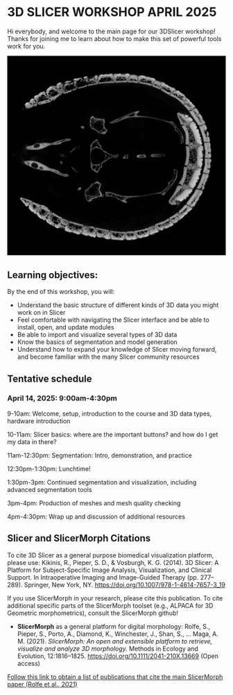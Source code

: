 # 3D SLICER WORKSHOP APRIL 2025 

Hi everybody, and welcome to the main page for our 3DSlicer workshop! Thanks for joining me to learn about how to make this set of powerful tools work for you.

<p align = "center">
<img src="images/Toly_section.png">
</p>

## Learning objectives:

By the end of this workshop, you will:
- Understand the basic structure of different kinds of 3D data you might work on in Slicer
- Feel comfortable with navigating the Slicer interface and be able to install, open, and update modules
- Be able to import and visualize several types of 3D data
- Know the basics of segmentation and model generation
- Understand how to expand your knowledge of Slicer moving forward, and become familiar with the many Slicer community resources

## Tentative schedule

### April 14, 2025: 9:00am-4:30pm

9-10am: Welcome, setup, introduction to the course and 3D data types, hardware introduction

10-11am: Slicer basics: where are the important buttons? and how do I get my data in there? 

11am-12:30pm: Segmentation: Intro, demonstration, and practice

12:30pm-1:30pm: Lunchtime!

1:30pm-3pm: Continued segmentation and visualization, including advanced segmentation tools

3pm-4pm: Production of meshes and mesh quality checking

4pm-4:30pm: Wrap up and discussion of additional resources


## Slicer and SlicerMorph Citations

To cite 3D Slicer as a general purpose biomedical visualization platform, please use: Kikinis, R., Pieper, S. D., & Vosburgh, K. G. (2014). 3D Slicer: A Platform for Subject-Specific Image Analysis, Visualization, and Clinical Support. In Intraoperative Imaging and Image-Guided Therapy (pp. 277–289). Springer, New York, NY. https://doi.org/10.1007/978-1-4614-7657-3_19

If you use SlicerMorph in your research, please cite this publication. To cite additional specific parts of the SlicerMorph toolset (e.g., ALPACA for 3D Geometric morphometrics), consult the SlicerMorph github!

* **SlicerMorph** as a general platform for digital morphology: Rolfe, S., Pieper, S., Porto, A., Diamond, K., Winchester, J., Shan, S., … Maga, A. M. (2021). _SlicerMorph: An open and extensible platform to retrieve, visualize and analyze 3D morphology._ Methods in Ecology and Evolution, 12:1816–1825. https://doi.org/10.1111/2041-210X.13669 (Open access)


[Follow this link to obtain a list of publications that cite the main SlicerMorph paper (Rolfe et al., 2021)](https://scholar.google.com/scholar?hl=en&as_sdt=5,48&sciodt=0,48&cites=13786917364486709604&scipsc=&q=&scisbd=1)

